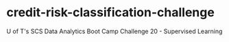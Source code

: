 # credit-risk-classification-challenge
U of T's SCS Data Analytics Boot Camp Challenge 20 - Supervised Learning
